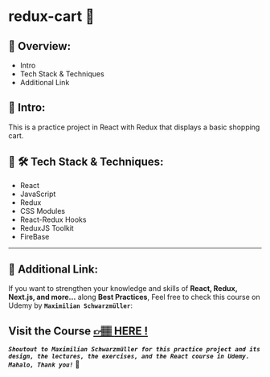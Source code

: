 # redux-cart 🛒

## 📣 Overview:

- Intro
- Tech Stack & Techniques
- Additional Link

## 🔎 Intro:

This is a practice project in React with Redux that displays a basic shopping cart.

## 🧰 🛠️ Tech Stack & Techniques:

- React
- JavaScript
- Redux
- CSS Modules
- React-Redux Hooks
- ReduxJS Toolkit
- FireBase

---

## 🔗 Additional Link:

If you want to strengthen your knowledge and skills of **React, Redux, Next.js, and more...** along **Best Practices**, Feel free to check this course on Udemy by **`Maximilian Schwarzmüller`**:

## Visit the Course [&#128073;&#127997; **HERE !**](https://www.udemy.com/course/react-the-complete-guide-incl-redux/)

**_`Shoutout to Maximilian Schwarzmüller for this practice project and its design, the lectures, the exercises, and the React course in Udemy. Mahalo, Thank you!`_** 🌺

<!-- https://redux-cart-912f9-default-rtdb.firebaseio.com/ -->
